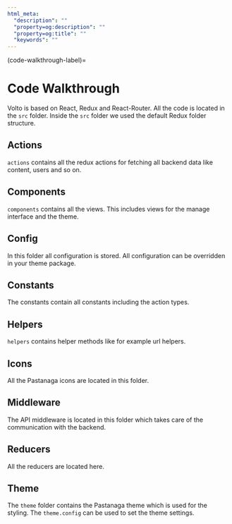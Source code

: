 ```yaml
---
html_meta:
  "description": ""
  "property=og:description": ""
  "property=og:title": ""
  "keywords": ""
---
```


(code-walkthrough-label)=

# Code Walkthrough

Volto is based on React, Redux and React-Router.
All the code is located in the `src` folder.
Inside the `src` folder we used the default Redux folder structure.

## Actions

`actions` contains all the redux actions for fetching all backend data like content, users and so on.

## Components

`components` contains all the views.
This includes views for the manage interface and the theme.

## Config

In this folder all configuration is stored.
All configuration can be overridden in your theme package.

## Constants

The constants contain all constants including the action types.

## Helpers

`helpers` contains helper methods like for example url helpers.

## Icons

All the Pastanaga icons are located in this folder.

## Middleware

The API middleware is located in this folder which takes care of the communication with the backend.

## Reducers

All the reducers are located here.

## Theme

The `theme` folder contains the Pastanaga theme which is used for the styling.
The `theme.config` can be used to set the theme settings.
